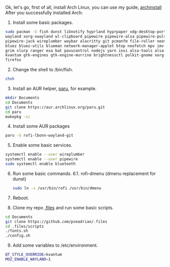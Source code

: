 Ok, let's go, first of all, install Arch Linux, you can use my guide, [archinstall](https://github.com/pzeadrian/archinstall)
After you successfully installed Arch:

1. Install some basic packages.
```bash
sudo pacman -S fish dunst libnotify hyprland hyprpaper xdg-desktop-portal-hyprland 
wayland xorg-xwayland wl-clipboard pipewire pipewire-alsa pipewire-pulse 
pipewire-jack wireplumber waybar alacritty git pcmanfm file-roller neovim 
bluez bluez-utils blueman network-manager-applet btop neofetch mpv imv 
grim slurp ranger exa bat pavucontrol nodejs yarn inxi alsa-tools alsa-utils 
kvantum gtk-engines gtk-engine-murrine brightnessctl polkit-gnome xorg-xhost
firefox
```

2. Change the shell to /bin/fish.
```bash
chsh
```

3. Install an AUR helper, [paru](https://github.com/Morganamilo/paru), for example.
```bash
mkdir Documents
cd Documents
git clone https://aur.archlinux.org/paru.git
cd paru
makepkg -si
```

4. Install some AUR packages
```bash
paru -S rofi-lbonn-wayland-git
```

5. Enable some basic services.
```bash
systemctl enable --user wireplumber
systemctl enable --user pipewire
sudo systemctl enable bluetooth
```

6. Run some basic commands.
    6.1. rofi-dmenu (dmenu replacement for dunst)
    ```bash
    sudo ln -s /usr/bin/rofi /usr/bin/dmenu
    ```

7. Reboot.
8. Clone my repo [.files](https://github.com/pzeadrian/.files) and run some basic scripts.
```bash
cd Documents
git clone https://github.com/pzeadrian/.files
cd .files/scripts
./fonts.sh
./config.sh
```

9. Add some variables to /etc/environment.
```bash
QT_STYLE_OVERRIDE=kvantum
MOZ_ENABLE_WAYLAND=1
```


